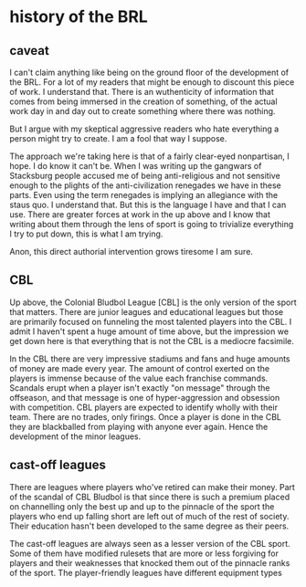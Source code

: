 # history of the BRL

## caveat

I can't claim anything like being on the ground floor of the development of the BRL. For a lot of my readers that might be enough to discount this piece of work. I understand that. There is an wuthenticity of information that comes from being immersed in the creation of something, of the actual work day in and day out to create something where there was nothing.

But I argue with my skeptical aggressive readers who hate everything a person might try to create. I am a fool that way I suppose.

The approach we're taking here is that of a fairly clear-eyed nonpartisan, I hope. I do know it can't be. When I was writing up the gangwars of Stacksburg people accused me of being anti-religious and not sensitive enough to the plights of the anti-civilization renegades we have in these parts. Even using the term renegades is implying an allegiance with the staus quo. I understand that. But this is the language I have and that I can use. There are greater forces at work in the up above and I know that writing about them through the lens of sport is going to trivialize everything I try to put down, this is what I am trying.

Anon, this direct authorial intervention grows tiresome I am sure.

## CBL

Up above, the Colonial Bludbol League [CBL] is the only version of the sport that matters. There are junior leagues and educational leagues but those are primarily focused on funneling the most talented players into the CBL. I admit I haven't spent a huge amount of time above, but the impression we get down here is that everything that is not the CBL is a mediocre facsimile.

In the CBL there are very impressive stadiums and fans and huge amounts of money are made every year. The amount of control exerted on the players is immense because of the value each franchise commands. Scandals erupt when a player isn't exactly "on message" through the offseason, and that message is one of hyper-aggression and obsession with competition. CBL players are expected to identify wholly with their team. There are no trades, only firings. Once a player is done in the CBL they are blackballed from playing with anyone ever again. Hence the development of the minor leagues.

## cast-off leagues

There are leagues where players who've retired can make their money. Part of the scandal of CBL Bludbol is that since there is such a premium placed on channelling only the best up and up to the pinnacle of the sport the players who end up falling short are left out of much of the rest of society. Their education hasn't been developed to the same degree as their peers.

The cast-off leagues are always seen as a lesser version of the CBL sport. Some of them have modified rulesets that are more or less forgiving for players and their weaknesses that knocked them out of the pinnacle ranks of the sport. The player-friendly leagues have different equipment types